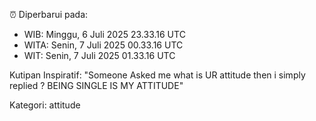 ⏰ Diperbarui pada:
- WIB: Minggu, 6 Juli 2025 23.33.16 UTC
- WITA: Senin, 7 Juli 2025 00.33.16 UTC
- WIT: Senin, 7 Juli 2025 01.33.16 UTC

Kutipan Inspiratif:
"Someone Asked me what is UR attitude then i simply replied ? BEING SINGLE IS MY ATTITUDE"


Kategori: attitude

